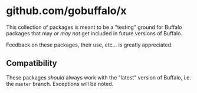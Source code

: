 # github.com/gobuffalo/x

This collection of packages is meant to be a "testing" ground for Buffalo packages that may *or may not* get included in future versions of Buffalo.

Feedback on these packages, their use, etc... is greatly appreciated.

## Compatibility

These packages *should* always work with the "latest" version of Buffalo, i.e. the `master` branch. Exceptions will be noted.
